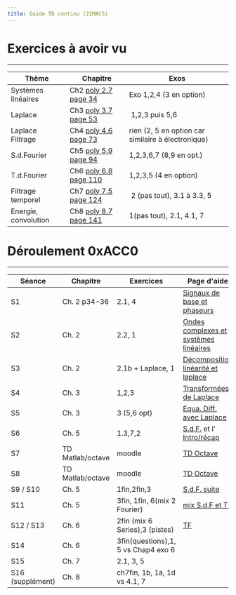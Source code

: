 ```yaml
---
title: Guide TD continu (2IMACS)
---
```


# Exercices à avoir vu
---


Thème | Chapitre | Exos
------|----------|------
Systèmes linéaires | Ch2 [poly 2.7 page 34](https://moodle.insa-toulouse.fr/mod/resource/view.php?id=24741#section.2.7)| Exo 1,2,4 (3 en option)
Laplace |  Ch3 [poly 3.7 page 53](https://moodle.insa-toulouse.fr/mod/resource/view.php?id=24741#section.3.7) | 1,2,3 puis 5,6
Laplace Filtrage |  Ch4 [poly 4.6 page 73](https://moodle.insa-toulouse.fr/mod/resource/view.php?id=24741#section.4.6) | rien (2, 5 en option car similaire à électronique)
S.d.Fourier |  Ch5 [poly 5.9 page 94](https://moodle.insa-toulouse.fr/mod/resource/view.php?id=24741#section.5.9) | 1,2,3,6,7 (8,9 en opt.)
T.d.Fourier |  Ch6 [poly 6.8 page 110](https://moodle.insa-toulouse.fr/mod/resource/view.php?id=24741#section.6.8) | 1,2,3,5 (4 en option)
Filtrage temporel |  Ch7 [poly 7.5 page 124](https://moodle.insa-toulouse.fr/mod/resource/view.php?id=24741#section.7.5) | 2 (pas tout), 3.1 à 3.3, 5
Energie, convolution |  Ch8 [poly 8.7 page 141](https://moodle.insa-toulouse.fr/mod/resource/view.php?id=24741#section.8.7) | 1(pas tout), 2.1, 4.1, 7


# Déroulement 0xACC0
---

Séance | Chapitre | Exercices |   Page d'aide
-------|----------|-----------|-----------------
S1     |  Ch. 2 p34-36   | 2.1, 4 |  [Signaux de base et phaseurs](https://nbviewer.org/github/balaise31/Signal/blob/master/continu/tds/ch2_s1_signaux_base_et_phaseur.ipynb)
S2     | Ch. 2      | 2.2, 1   |    [Ondes complexes et systèmes linéaires](https://nbviewer.org/github/balaise31/Signal/blob/master/continu/tds/ch2_s2_linearite_et_rip.ipynb)
S3     | Ch. 2      | 2.1b + Laplace, 1  |    [Décomposition linéarité et laplace](https://nbviewer.org/github/balaise31/Signal/blob/master/continu/tds/ch2_s3_linearite_et_laplace.ipynb)
S4     | Ch. 3    | 1,2,3  |    [Transformées de Laplace](https://nbviewer.org/github/balaise31/Signal/blob/master/continu/tds/ch3_s4_laplace.ipynb)
S5     | Ch. 3    | 3 (5,6 opt)  |    [Equa. Diff. avec Laplace](https://nbviewer.org/github/balaise31/Signal/blob/master/continu/tds/ch3_s5_equa_diff.ipynb)
S6     | Ch. 5    |   1.3,7,2  |    [S.d.F.](ch5_s6_series.ipynb) et l' [Intro/récap](https://nbviewer.org/github/balaise31/Signal/blob/master/continu/tds/intro_series.ipynb)
S7     | TD Matlab/octave    | moodle  |    [TD Octave](https://nbviewer.org/github/balaise31/Signal/blob/master/continu/tds/intro_octave.ipynb) 
S8     | TD Matlab/octave    | moodle  |    [TD Octave](https://nbviewer.org/github/balaise31/Signal/blob/master/continu/tds/intro_octave.ipynb)
S9 / S10    | Ch. 5    |  1fin,2fin,3  | [S.d.F. suite](https://nbviewer.org/github/balaise31/Signal/blob/master/continu/tds/ch5_s9_series.ipynb)   
S11    | Ch. 5    |  3fin, 1fin, 6(mix 2 Fourier)   |   [mix S.d.F et TF](https://nbviewer.org/github/balaise31/Signal/blob/master/continu/tds/ch6_mix_series.ipynb) 
S12 / S13  | Ch. 6    |  2fin (mix 6 Series),3 (pistes)  |  [TF](https://nbviewer.org/github/balaise31/Signal/blob/master/continu/tds/ch6_tf.ipynb) 
S14    | Ch. 6    |  3fin(questions),1, 5 vs Chap4 exo 6  |    
S15    | Ch. 7    |  2.1, 3, 5    |    
S16 (supplément)    | Ch. 8    |  ch7fin, 1b, 1a, 1d vs 4.1, 7  |    


